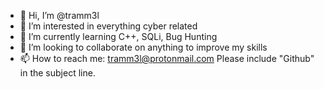 - 👋 Hi, I’m @tramm3l
- 👀 I’m interested in everything cyber related
- 🌱 I’m currently learning C++, SQLi, Bug Hunting
- 💞️ I’m looking to collaborate on anything to improve my skills
- 📫 How to reach me: tramm3l@protonmail.com 
          Please include "Github" in the subject line.

<!---
tramm3l/tramm3l is a ✨ special ✨ repository because its `README.md` (this file) appears on your GitHub profile.
You can click the Preview link to take a look at your changes.
--->

